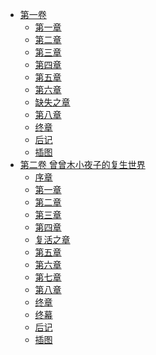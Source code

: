 - [第一卷](/世界系列(纸透透琉的无垢世界)-作者：石川ノボロヲ/第一卷)
  - [第一章](/世界系列(纸透透琉的无垢世界)-作者：石川ノボロヲ/第一卷/第一章.md)
  - [第二章](/世界系列(纸透透琉的无垢世界)-作者：石川ノボロヲ/第一卷/第二章.md)
  - [第三章](/世界系列(纸透透琉的无垢世界)-作者：石川ノボロヲ/第一卷/第三章.md)
  - [第四章](/世界系列(纸透透琉的无垢世界)-作者：石川ノボロヲ/第一卷/第四章.md)
  - [第五章](/世界系列(纸透透琉的无垢世界)-作者：石川ノボロヲ/第一卷/第五章.md)
  - [第六章](/世界系列(纸透透琉的无垢世界)-作者：石川ノボロヲ/第一卷/第六章.md)
  - [缺失之章](/世界系列(纸透透琉的无垢世界)-作者：石川ノボロヲ/第一卷/缺失之章.md)
  - [第八章](/世界系列(纸透透琉的无垢世界)-作者：石川ノボロヲ/第一卷/第八章.md)
  - [终章](/世界系列(纸透透琉的无垢世界)-作者：石川ノボロヲ/第一卷/终章.md)
  - [后记](/世界系列(纸透透琉的无垢世界)-作者：石川ノボロヲ/第一卷/后记.md)
  - [插图](/世界系列(纸透透琉的无垢世界)-作者：石川ノボロヲ/第一卷/插图.md)
- [第二卷 曾曾木小夜子的复生世界](/世界系列(纸透透琉的无垢世界)-作者：石川ノボロヲ/第二卷%20曾曾木小夜子的复生世界)
  - [序章](/世界系列(纸透透琉的无垢世界)-作者：石川ノボロヲ/第二卷%20曾曾木小夜子的复生世界/序章.md)
  - [第一章](/世界系列(纸透透琉的无垢世界)-作者：石川ノボロヲ/第二卷%20曾曾木小夜子的复生世界/第一章.md)
  - [第二章](/世界系列(纸透透琉的无垢世界)-作者：石川ノボロヲ/第二卷%20曾曾木小夜子的复生世界/第二章.md)
  - [第三章](/世界系列(纸透透琉的无垢世界)-作者：石川ノボロヲ/第二卷%20曾曾木小夜子的复生世界/第三章.md)
  - [第四章](/世界系列(纸透透琉的无垢世界)-作者：石川ノボロヲ/第二卷%20曾曾木小夜子的复生世界/第四章.md)
  - [复活之章](/世界系列(纸透透琉的无垢世界)-作者：石川ノボロヲ/第二卷%20曾曾木小夜子的复生世界/复活之章.md)
  - [第五章](/世界系列(纸透透琉的无垢世界)-作者：石川ノボロヲ/第二卷%20曾曾木小夜子的复生世界/第五章.md)
  - [第六章](/世界系列(纸透透琉的无垢世界)-作者：石川ノボロヲ/第二卷%20曾曾木小夜子的复生世界/第六章.md)
  - [第七章](/世界系列(纸透透琉的无垢世界)-作者：石川ノボロヲ/第二卷%20曾曾木小夜子的复生世界/第七章.md)
  - [第八章](/世界系列(纸透透琉的无垢世界)-作者：石川ノボロヲ/第二卷%20曾曾木小夜子的复生世界/第八章.md)
  - [终章](/世界系列(纸透透琉的无垢世界)-作者：石川ノボロヲ/第二卷%20曾曾木小夜子的复生世界/终章.md)
  - [终幕](/世界系列(纸透透琉的无垢世界)-作者：石川ノボロヲ/第二卷%20曾曾木小夜子的复生世界/终幕.md)
  - [后记](/世界系列(纸透透琉的无垢世界)-作者：石川ノボロヲ/第二卷%20曾曾木小夜子的复生世界/后记.md)
  - [插图](/世界系列(纸透透琉的无垢世界)-作者：石川ノボロヲ/第二卷%20曾曾木小夜子的复生世界/插图.md)
